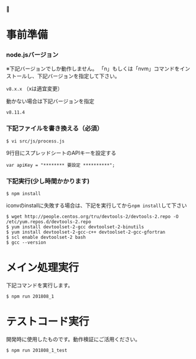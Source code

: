 
# 事前準備

### node.jsバージョン

※下記バージョンでしか動作しません。
「n」もしくは「nvm」コマンドをインストールし、下記バージョンを指定して下さい。

`v8.x.x` （xは適宜変更）

動かない場合は下記バージョンを指定

`v8.11.4`

### 下記ファイルを書き換える（必須）

`$ vi src/js/process.js`

9行目にスプレッドシートのAPIキーを設定する

`var apiKey = "******** 要設定 **********";`

### 下記実行(少し時間かかります)

`$ npm install`

iconvのinstallに失敗する場合は、下記を実行してから`npm install`して下さい

```
$ wget http://people.centos.org/tru/devtools-2/devtools-2.repo -O /etc/yum.repos.d/devtools-2.repo
$ yum install devtoolset-2-gcc devtoolset-2-binutils
$ yum install devtoolset-2-gcc-c++ devtoolset-2-gcc-gfortran
$ scl enable devtoolset-2 bash
$ gcc --version
```

# メイン処理実行

下記コマンドを実行します。

`$ npm run 201808_1`

# テストコード実行

開発時に使用したものです。動作検証にご活用ください。

`$ npm run 201808_1_test`

